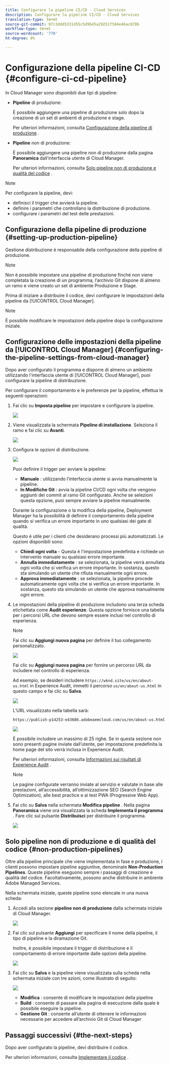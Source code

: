 ```yaml
---
title: Configurare la pipeline CI/CD - Cloud Services
description: Configurare la pipeline CI/CD - Cloud Services
translation-type: tm+mt
source-git-commit: 97c3ddd5331d55c5d9b45a29251f584e4bac878b
workflow-type: tm+mt
source-wordcount: '770'
ht-degree: 0%

---
```



# Configurazione della pipeline CI-CD {#configure-ci-cd-pipeline}

In Cloud Manager sono disponibili due tipi di pipeline:

* **Pipeline** di produzione:

   È possibile aggiungere una pipeline di produzione solo dopo la creazione di un set di ambienti di produzione e stage.

   Per ulteriori informazioni, consulta [Configurazione della pipeline di produzione](configure-pipeline.md#setting-up-the-pipeline) .

* **Pipeline** non di produzione:

   È possibile aggiungere una pipeline non di produzione dalla pagina **Panoramica** dall’interfaccia utente di Cloud Manager.

   Per ulteriori informazioni, consulta [Solo pipeline non di produzione e qualità del codice](configure-pipeline.md#non-production-pipelines) .

>[!NOTE]
>Per configurare la pipeline, devi:
> * definisci il trigger che avvierà la pipeline.
> * definire i parametri che controllano la distribuzione di produzione.
> * configurare i parametri del test delle prestazioni.


## Configurazione della pipeline di produzione {#setting-up-production-pipeline}

Gestione distribuzione è responsabile della configurazione della pipeline di produzione.

>[!NOTE]
>Non è possibile impostare una pipeline di produzione finché non viene completata la creazione di un programma, l’archivio Git dispone di almeno un ramo e viene creato un set di ambiente Produzione e Stage.

Prima di iniziare a distribuire il codice, devi configurare le impostazioni della pipeline da [!UICONTROL Cloud Manager].

>[!NOTE]
>
>È possibile modificare le impostazioni della pipeline dopo la configurazione iniziale.

## Configurazione delle impostazioni della pipeline da [!UICONTROL Cloud Manager] {#configuring-the-pipeline-settings-from-cloud-manager}

Dopo aver configurato il programma e disporre di almeno un ambiente utilizzando l&#39;interfaccia utente di [!UICONTROL Cloud Manager], puoi configurare la pipeline di distribuzione.

Per configurare il comportamento e le preferenze per la pipeline, effettua le seguenti operazioni:

1. Fai clic su **Imposta pipeline** per impostare e configurare la pipeline.

   ![](assets/set-up-pipeline1.png)

1. Viene visualizzata la schermata **Pipeline di installazione**. Seleziona il ramo e fai clic su **Avanti**.

   ![](assets/setup-1.png)

1. Configura le opzioni di distribuzione.

   ![](assets/setup-pipeline.png)

   Puoi definire il trigger per avviare la pipeline:

   * **Manuale** : utilizzando l’interfaccia utente si avvia manualmente la pipeline.
   * **In Modifiche Git** : avvia la pipeline CI/CD ogni volta che vengono aggiunti dei commit al ramo Git configurato. Anche se selezioni questa opzione, puoi sempre avviare la pipeline manualmente.

   Durante la configurazione o la modifica della pipeline, Deployment Manager ha la possibilità di definire il comportamento della pipeline quando si verifica un errore importante in uno qualsiasi dei gate di qualità.

   Questo è utile per i clienti che desiderano processi più automatizzati. Le opzioni disponibili sono:

   * **Chiedi ogni volta**  - Questa è l&#39;impostazione predefinita e richiede un intervento manuale su qualsiasi errore importante.
   * **Annulla immediatamente** : se selezionata, la pipeline verrà annullata ogni volta che si verifica un errore importante. In sostanza, questo sta simulando un utente che rifiuta manualmente ogni errore.
   * **Approva immediatamente** : se selezionata, la pipeline procede automaticamente ogni volta che si verifica un errore importante. In sostanza, questo sta simulando un utente che approva manualmente ogni errore.


1. Le impostazioni della pipeline di produzione includono una terza scheda etichettata come **Audit esperienze**. Questa opzione fornisce una tabella per i percorsi URL che devono sempre essere inclusi nel controllo di esperienza.

   >[!NOTE]
   >Fai clic su **Aggiungi nuova pagina** per definire il tuo collegamento personalizzato.

   ![](assets/setup-3.png)

   Fai clic su **Aggiungi nuova pagina** per fornire un percorso URL da includere nel controllo di esperienza.

   Ad esempio, se desideri includere `https://wknd.site/us/en/about-us.html` in Experience Audit, immetti il percorso `us/en/about-us.html` in questo campo e fai clic su **Salva**.

   ![](assets/exp-audit4.png)

   L’URL visualizzato nella tabella sarà:

   `https://publish-p14253-e43686.adobeaemcloud.com/us/en/about-us.html`

   ![](assets/exp-audit5.png)

   È possibile includere un massimo di 25 righe. Se in questa sezione non sono presenti pagine inviate dall’utente, per impostazione predefinita la home page del sito verrà inclusa in Experience Audit.

   Per ulteriori informazioni, consulta [Informazioni sui risultati di Experience Audit](/help/implementing/cloud-manager/experience-audit-testing.md) .

   >[!NOTE]
   > Le pagine configurate verranno inviate al servizio e valutate in base alle prestazioni, all’accessibilità, all’ottimizzazione SEO (Search Engine Optimization), alle best practice e ai test PWA (Progressive Web App).

1. Fai clic su **Salva** nella schermata **Modifica pipeline** . Nella pagina **Panoramica** viene ora visualizzata la scheda **Implementa il programma** . Fare clic sul pulsante **Distribuisci** per distribuire il programma.

   ![](assets/configure-pipeline5.png)


## Solo pipeline non di produzione e di qualità del codice {#non-production-pipelines}

Oltre alla pipeline principale che viene implementata in fase e produzione, i clienti possono impostare pipeline aggiuntive, denominate **Non-Production Pipelines**. Queste pipeline eseguono sempre i passaggi di creazione e qualità del codice. Facoltativamente, possono anche distribuire in ambiente Adobe Managed Services.

Nella schermata iniziale, queste pipeline sono elencate in una nuova scheda:

1. Accedi alla sezione **pipeline non di produzione** dalla schermata iniziale di Cloud Manager.

   ![](assets/configure-pipeline6.png)

1. Fai clic sul pulsante **Aggiungi** per specificare il nome della pipeline, il tipo di pipeline e la diramazione Git.

   Inoltre, è possibile impostare il trigger di distribuzione e il comportamento di errore importante dalle opzioni della pipeline.

   ![](assets/non-prod-pipe1.png)

1. Fai clic su **Salva** e la pipeline viene visualizzata sulla scheda nella schermata iniziale con tre azioni, come illustrato di seguito:

   ![](assets/configure-pipeline8.png)

   * **Modifica** : consente di modificare le impostazioni della pipeline
   * **Build** : consente di passare alla pagina di esecuzione dalla quale è possibile eseguire la pipeline.
   * **Gestione Git** : consente all’utente di ottenere le informazioni necessarie per accedere all’archivio Git di Cloud Manager

## Passaggi successivi {#the-next-steps}

Dopo aver configurato la pipeline, devi distribuire il codice.

Per ulteriori informazioni, consulta [Implementare il codice](deploy-code.md) .
